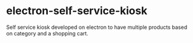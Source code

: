 # electron-self-service-kiosk
Self service kiosk developed on electron to have multiple products based on category and a shopping cart.
